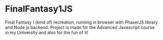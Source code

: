 FinalFantasy1JS
===============

Final Fantasy I (kind of) recreation, running in browser with PhaserJS library and Node js backend. Project is made for the Advanced Javascript course in my University and also for the fun of it!
